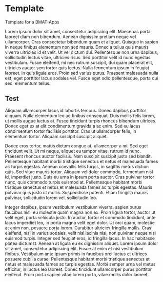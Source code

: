 # Template
Template for a BMAT-Apps

Lorem ipsum dolor sit amet, consectetur adipiscing elit. Maecenas porta laoreet diam non bibendum. Aenean dignissim pretium neque vel ullamcorper. Cras consectetur bibendum quam et aliquet. Quisque in sapien in neque finibus elementum non sed mauris. Donec a tellus quis mauris viverra ultricies id et velit. Ut vel dictum dui. Pellentesque non urna dapibus, sollicitudin lectus vitae, ultricies risus. Sed porttitor velit id nunc egestas vestibulum. Fusce eleifend, mi nec rutrum suscipit, dui quam placerat elit, ultricies auctor sem tortor quis lectus. Nulla fermentum ipsum in feugiat laoreet. In quis ligula eros. Proin sed varius purus. Praesent malesuada nulla est, eget porttitor lacus sodales vel. Fusce eget odio pellentesque, porta dui sed, elementum tellus.

## Test

Aliquam ullamcorper lacus id lobortis tempus. Donec dapibus porttitor aliquam. Nulla elementum leo ac finibus consequat. Duis mollis felis lorem, ut mollis augue luctus at. Fusce tincidunt turpis rhoncus bibendum ultrices. Donec eget ex at elit condimentum gravida a ac enim. Sed eu lacus condimentum tortor facilisis porttitor. Cras ut ullamcorper felis, in elementum tortor. Aliquam suscipit suscipit aliquet.

Donec eros tortor, mattis dictum congue at, ullamcorper a mi. Sed eget tincidunt velit. Ut mi neque, aliquet eu tempor vitae, rutrum id nunc. Praesent rhoncus auctor facilisis. Nam suscipit suscipit justo sed blandit. Pellentesque habitant morbi tristique senectus et netus et malesuada fames ac turpis egestas. Aenean convallis felis turpis, in sagittis metus dictum quis. Sed vitae mauris tortor. Aliquam vel dolor commodo, fermentum nisl id, imperdiet justo. Duis eu urna in ipsum porta auctor. Cras pulvinar tortor nunc, quis commodo turpis euismod at. Pellentesque habitant morbi tristique senectus et netus et malesuada fames ac turpis egestas. Mauris pulvinar quis justo ut mollis. Suspendisse potenti. Etiam fringilla mauris pulvinar, sollicitudin lorem vel, sollicitudin leo.

Integer dapibus, ipsum vestibulum vestibulum viverra, sapien purus faucibus nisl, eu molestie quam magna non ex. Proin ligula tortor, auctor ut velit eget, porta vehicula justo. In auctor, tortor et commodo tincidunt, ante lacus imperdiet leo, in porta magna velit eget dolor. Ut orci quam, molestie at enim non, posuere porta lorem. Curabitur ultricies fringilla mollis. Cras eleifend, nisi in varius sodales, velit nisl lacinia nisi, non pulvinar neque nisi euismod turpis. Integer sed feugiat eros, id fringilla lacus. In hac habitasse platea dictumst. Aenean at ligula eu ex dignissim aliquet. Lorem ipsum dolor sit amet, consectetur adipiscing elit. Fusce at enim et nisi vestibulum finibus. Vestibulum ante ipsum primis in faucibus orci luctus et ultrices posuere cubilia curae; Pellentesque habitant morbi tristique senectus et netus et malesuada fames ac turpis egestas. Morbi semper urna vel metus efficitur, in luctus leo laoreet. Donec tincidunt ullamcorper purus porttitor eleifend. Proin porta sapien vitae lorem porta, vitae mollis dolor laoreet. 
